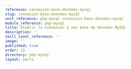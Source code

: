```yaml
---
reference: connexion-base-données-mysql
slug: connexion-base-données-mysql
unit_reference: php-mysql-connexion-base-données-mysql
module_reference: php-mysql
title: Établir la connexion à une base de données MySQL
description: ''
skill_level_reference: ''
image: ''
published: true
order: 22
directory: php-mysql
layout: parts
---
```

